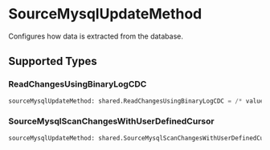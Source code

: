 # SourceMysqlUpdateMethod

Configures how data is extracted from the database.


## Supported Types

### ReadChangesUsingBinaryLogCDC

```python
sourceMysqlUpdateMethod: shared.ReadChangesUsingBinaryLogCDC = /* values here */
```

### SourceMysqlScanChangesWithUserDefinedCursor

```python
sourceMysqlUpdateMethod: shared.SourceMysqlScanChangesWithUserDefinedCursor = /* values here */
```

